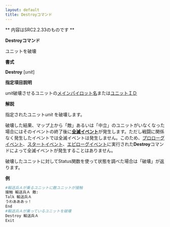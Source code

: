 ```yaml
---
layout: default
title: Destroyコマンド
---
```

** 内容はSRC2.2.33のものです **

**Destroyコマンド**

ユニットを破壊

**書式**

**Destroy** [*unit*]

**指定項目説明**

*unit*破壊させるユニットの[メインパイロット名](メインパイロット名.md)または[ユニットＩＤ](ユニットＩＤ.md)

**解説**

指定されたユニット*unit* を破壊します。

破壊した結果、マップ上から「敵」あるいは「中立」のユニットがいなくなった場合にはそのイベントの終了後に[**全滅イベント**](全滅イベント.md)が発生します。ただし戦闘に関係なく発生したイベントでは全滅イベントは発生しません。このため、[プロローグイベント](プロローグイベント.md)、[スタートイベント](スタートイベント.md)、[エピローグイベント](エピローグイベント.md)に実行された**Destroy**コマンドによって全滅イベントが発生することはありません。

破壊したユニットに対してStatus関数を使って状態を調べた場合は「破壊」が返ります。

**例**
```sh
#輸送兵Ａが乗るユニットに敵ユニットが接触
接触 輸送兵Ａ 敵:
Talk 輸送兵Ａ
うわあああっ！
End
#輸送兵Ａが乗っているユニットを破壊
Destroy 輸送兵Ａ
Exit
```

